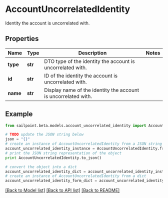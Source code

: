 # AccountUncorrelatedIdentity

Identity the account is uncorrelated with.

## Properties
Name | Type | Description | Notes
------------ | ------------- | ------------- | -------------
**type** | **str** | DTO type of the identity the account is uncorrelated with. | 
**id** | **str** | ID of the identity the account is uncorrelated with. | 
**name** | **str** | Display name of the identity the account is uncorrelated with. | 

## Example

```python
from sailpoint.beta.models.account_uncorrelated_identity import AccountUncorrelatedIdentity

# TODO update the JSON string below
json = "{}"
# create an instance of AccountUncorrelatedIdentity from a JSON string
account_uncorrelated_identity_instance = AccountUncorrelatedIdentity.from_json(json)
# print the JSON string representation of the object
print AccountUncorrelatedIdentity.to_json()

# convert the object into a dict
account_uncorrelated_identity_dict = account_uncorrelated_identity_instance.to_dict()
# create an instance of AccountUncorrelatedIdentity from a dict
account_uncorrelated_identity_form_dict = account_uncorrelated_identity.from_dict(account_uncorrelated_identity_dict)
```
[[Back to Model list]](../README.md#documentation-for-models) [[Back to API list]](../README.md#documentation-for-api-endpoints) [[Back to README]](../README.md)


